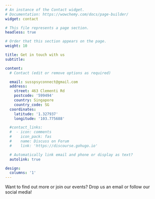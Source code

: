```yaml
---
# An instance of the Contact widget.
# Documentation: https://wowchemy.com/docs/page-builder/
widget: contact

# This file represents a page section.
headless: true

# Order that this section appears on the page.
weight: 10

title: Get in touch with us
subtitle: 

content:
  # Contact (edit or remove options as required)

  email: susspsyconnect@gmail.com
  address:
    street: 463 Clementi Rd
    postcode: '599494'
    country: Singapore
    country_code: SG
  coordinates:
    latitude: '1.327937'
    longitude: '103.775688'

  #contact_links:
  #  - icon: comments
  #    icon_pack: fas
  #    name: Discuss on Forum
  #    link: 'https://discourse.gohugo.io'

  # Automatically link email and phone or display as text?
  autolink: true

design:
  columns: '1'
---
```


Want to find out more or join our events? Drop us an email or follow our social media!
